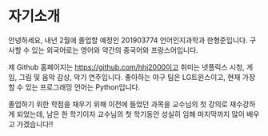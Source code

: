 # 자기소개

안녕하세요, 내년 2월에 졸업할 예정인 201903774 언어인지과학과 한형준입니다. 구사할 수 있는 외국어로는 영어와 약간의 중국어와 프랑스어입니다.

제 Github 홈페이지는 https://github.com/hhj2000이고 취미는 넷플릭스 시청, 게임, 그림 및 음악 감상, 악기 연주입니다. 좋아하는 야구 팀은 LG트윈스이고, 현재 가장 할 수 있는 프로그래밍 언어는 Python입니다.

졸업하기 위한 학점을 채우기 위해 이전에 들었던 과목을 교수님의 첫 강의로 재수강하게 되었는데, 남은 한 학기이자 교수님의 첫 학기동안 성실히 임해 마지막까지 많이 배우고 가겠습니다!!
